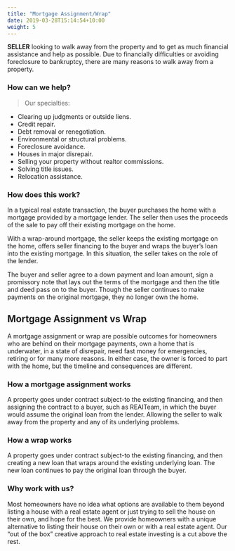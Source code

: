 ```yaml
---
title: "Mortgage Assignment/Wrap"
date: 2019-03-28T15:14:54+10:00
weight: 5
---
```


**SELLER** looking to walk away from the property and to get as much financial assistance and help as possible. Due to financially difficulties or avoiding foreclosure to bankruptcy, there are many reasons to walk away from a property.

### How can we help?
> Our specialties:
- Clearing up judgments or outside liens.
- Credit repair.
- Debt removal or renegotiation.
- Environmental or structural problems.
- Foreclosure avoidance.
- Houses in major disrepair.
- Selling your property without realtor commissions.
- Solving title issues.
- Relocation assistance.

### How does this work?
In a typical real estate transaction, the buyer purchases the home with a mortgage provided by a mortgage lender. The seller then uses the proceeds of the sale to pay off their existing mortgage on the home.

With a wrap-around mortgage, the seller keeps the existing mortgage on the home, offers seller financing to the buyer and wraps the buyer’s loan into the existing mortgage. In this situation, the seller takes on the role of the lender.

The buyer and seller agree to a down payment and loan amount, sign a promissory note that lays out the terms of the mortgage and then the title and deed pass on to the buyer. Though the seller continues to make payments on the original mortgage, they no longer own the home.

## Mortgage Assignment vs Wrap
A mortgage assignment or wrap are possible outcomes for homeowners who are behind on their mortgage payments, own a home that is underwater, in a state of disrepair, need fast money for emergencies, retiring or for many more reasons. In either case, the owner is forced to part with the home, but the timeline and consequences are different.

### How a mortgage assignment works
A property goes under contract subject-to the existing financing, and then assigning the contract to a buyer, such as REAITeam, in which the buyer would assume the original loan from the lender. Allowing the seller to walk away from the property and any of its underlying problems.

### How a wrap works
A property goes under contract subject-to the existing financing, and then creating a new loan that wraps around the existing underlying loan. The new loan continues to pay the original loan through the buyer.

### Why work with us?
Most homeowners have no idea what options are available to them beyond listing a house with a real estate agent or just trying to sell the house on their own, and hope for the best. We provide homeowners with a unique alternative to listing their house on their own or with a real estate agent. Our “out of the box” creative approach to real estate investing is a cut above the rest.
